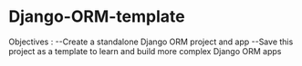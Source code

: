 # Django-ORM-template
  Objectives :
  --Create a standalone Django ORM project and app
  --Save this project as a template to learn and build more complex Django ORM apps